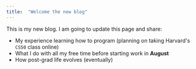 ```yaml
---
title:  "Welcome the new blog"
---
```


This is my new blog. I am going to update this page and share:

- My experience learning how to program (planning on taking Harvard's `CS50` class online)
- What I do with all my free time before starting work in __August__
- How post-grad life evolves (eventually)
